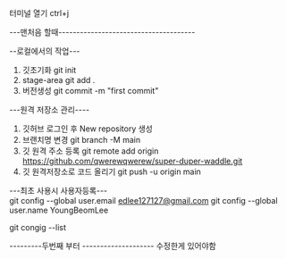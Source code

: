 터미널 열기
ctrl+j



---맨처음 할때--------------------------------------

--로컬에서의 작업---
1. 깃초기화
	git init
2. stage-area
	git add .
3. 버전생성
	git commit -m "first commit"

---원격 저장소 관리----
1. 깃허브 로그인 후 New repository 생성
2. 브랜치명 변경
	git branch -M main
3. 깃 원격 주소 등록
	git remote add origin https://github.com/qwerewqwerew/super-duper-waddle.git
4. 깃 원격저장소로 코드 올리기
	git push -u origin main

	
---최초 사용시 사용자등록---	
git config --global user.email edlee127127@gmail.com
git config --global user.name YoungBeomLee

git congig --list


	
	
---------두번째 부터 --------------------
수정한게 있어야함
	
	





